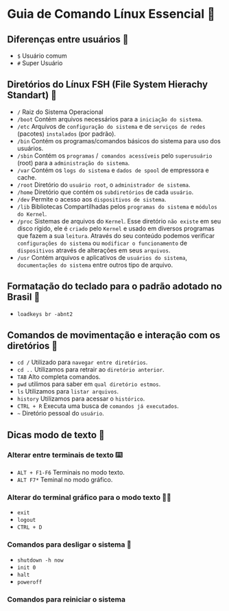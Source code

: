 # Guia de Comando Línux Essencial 🐧

## Diferenças entre usuários 🧑
- `$` Usuário comum
- `#` Super Usuário
## Diretórios do Línux FSH (File System Hierachy Standart) 🎯
- `/` Raiz do Sistema Operacional
- `/boot` Contém arquivos necessários para a `iniciação do sistema`.
- `/etc` Arquivos de `configuração do sistema` e de `serviços de redes` (pacotes) `instalados` (por padrão).
- `/bin` Contém os programas/comandos básicos do sistema para uso dos usuários. 
- `/sbin` Contém os `programas` /` comandos acessíveis` pelo `superusuário` (root) para a `administração do sistema`. 
- `/var` Contém os `logs do sistema` e `dados de spool` de empressora e cache.
- `/root` Diretório do `usuário root`, o `administrador de sistema`.
- `/home` Diretório que contém os `subdiretórios` de cada `usuário`.
- `/dev`  Permite o acesso aos `dispositivos de sistema`.
- `/lib` Bibliotecas Compartilhadas pelos `programas do sistema` e `módulos do Kernel`.
- `/proc` Sistemas de arquivos do `Kernel`. Esse diretório `não existe` em seu disco rígido, ele é `criado` pelo `Kernel` e usado em diversos programas que fazem a sua `leitura`. Através do seu conteúdo podemos verificar `configurações do sistema` ou `modificar o funcionamento` de `dispositivos` através de alterações em seus `arquivos`.
- `/usr` Contém arquivos e aplicativos de `usuários do sistema`, `documentações do sistema` entre outros tipo de arquivo.

## Formatação do teclado para o padrão adotado no Brasil 🧐

- `loadkeys br -abnt2`

## Comandos de movimentação e interação com os diretórios 🚶

- `cd /` Utilizado para `navegar entre diretórios`.
- `cd ..` Utilizamos para retrair ao `diretório anterior`.
- `TAB` Alto completa comandos.
- `pwd` utilimos para saber em `qual diretório estmos`.
- `ls` Utilizamos para `listar arquivos`.
- `history` Utilizamos para acessar o `histórico`.
- `CTRL + R` Executa uma busca de `comandos já executados`.
- `~` Diretório pessoal do `usuário`.

## Dicas modo de texto 📑

### Alterar entre terminais de texto ⌨️
- `ALT + F1-F6` Terminais no modo texto.
- `ALT F7*` Teminal no modo gráfico.

### Alterar do terminal gráfico para o modo texto 👨‍💻
- `exit`
- `logout`
- `CTRL + D`

### Comandos para desligar o sistema 🔌
- `shutdown -h now`
- `init 0`
- `halt`
- `poweroff`

### Comandos para reiniciar o sistema 